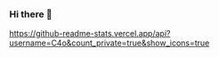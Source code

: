 ### Hi there 👋

https://github-readme-stats.vercel.app/api?username=C4o&count_private=true&show_icons=true
